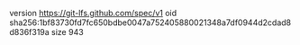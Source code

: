 version https://git-lfs.github.com/spec/v1
oid sha256:1bf83730fd7fc650bdbe0047a752405880021348a7df0944d2cdad8d836f319a
size 943
